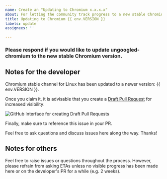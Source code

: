 ```yaml
---
name: Create an "Updating to Chromium x.x.x.x"
about: For letting the community track progress to a new stable Chromium
title: Updating to Chromium {{ env.VERSION }}
labels: update
assignees: ''

---
```


### Please respond if you would like to update ungoogled-chromium to the new stable Chromium version.

## Notes for the developer

Chromium stable channel for Linux has been updated to a newer version: {{ env.VERSION }}.

Once you claim it, it is advisable that you create a [Draft Pull Request](https://help.github.com/en/github/collaborating-with-issues-and-pull-requests/about-pull-requests#draft-pull-requests) for increased visibility:

![GitHub Interface for creating Draft Pull Requests](https://help.github.com/assets/images/help/pull_requests/pullrequest-send.png)

Finally, make sure to reference this issue in your PR.

Feel free to ask questions and discuss issues here along the way. Thanks!

## Notes for others

Feel free to raise issues or questions throughout the process. However, please refrain from asking ETAs unless no visible progress has been made here or on the developer's PR for a while (e.g. 2 weeks).
